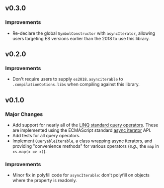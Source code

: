## v0.3.0

### Improvements

- Re-declare the global `SymbolConstructor` with `asyncIterator`, allowing users targeting ES
  versions earlier than the 2018 to use this library.


## v0.2.0

### Improvements

- Don't require users to supply `es2018.asynciterable` to `.compilationOptions.libs` when compiling
  against this library.

## v0.1.0

### Major Changes

- Add support for nearly all of the [LINQ standard query operators][linq-ops]. These are implemented
  using the ECMAScript standard [async iterator][async-iter] API.
- Add tests for all query operators.
- Implement `QueryableIterable`, a class wrapping async iterators, and providing
  "convenience methods" for various operators (_e.g._, the `map` in `xs.map(x =>
  x)`).

### Improvements

- Minor fix in polyfill code for `asyncIterable`: don't polyfill on objects where the property is
  readonly.

[linq-ops]: https://docs.microsoft.com/en-us/previous-versions/dotnet/articles/bb394939(v=msdn.10)
[async-iter]: https://github.com/tc39/proposal-async-iteration
